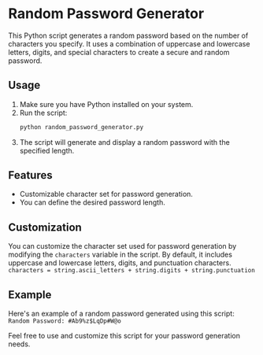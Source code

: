 # Random Password Generator

This Python script generates a random password based on the number of characters you specify. It uses a combination of uppercase and lowercase letters, digits, and special characters to create a secure and random password.

## Usage

1. Make sure you have Python installed on your system.
2. Run the script:
   ```bash
   python random_password_generator.py
3. The script will generate and display a random password with the specified length.

## Features
- Customizable character set for password generation.
- You can define the desired password length.

## Customization
You can customize the character set used for password generation by modifying the `characters` variable in the script. By default, it includes uppercase and lowercase letters, digits, and punctuation characters.
`
characters = string.ascii_letters + string.digits + string.punctuation
`

## Example
Here's an example of a random password generated using this script:
`
Random Password: #Ab9%z$LqDp#W@o
`

Feel free to use and customize this script for your password generation needs.